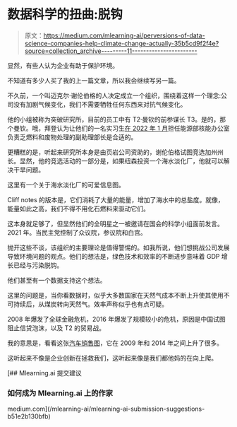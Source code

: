 # 数据科学的扭曲:脱钩

> 原文：<https://medium.com/mlearning-ai/perversions-of-data-science-companies-help-climate-change-actually-35b5cd9f2f4e?source=collection_archive---------11----------------------->

显然，有些人认为企业有助于保护环境。

不知道有多少人买了我的上一篇文章，所以我会继续写另一篇。

不久前，一个叫迈克尔·谢伦伯格的人决定成立一个组织，围绕着这样一个理念:公司没有加剧气候变化，我们不需要牺牲任何东西来对抗气候变化。

他的小组被称为突破研究所，目前的员工中有 T2·曼钦的前参谋长 T3。是的，那个曼钦。哦，拜登认为让他们的一名实习生[在 2022 年 1 月](https://www.politico.com/newsletters/national-security-daily/2022/01/11/inside-bidens-secretive-weapons-shipment-to-ukraine-495686)担任能源部核能办公室负责乏燃料和废物处理的副助理部长是合适的。

更糟糕的是，听起来研究所本身是由页岩公司资助的，谢伦伯格试图竞选加州州长。显然，他的竞选活动的一部分是，如果纽森投资一个海水淡化厂，他就可以解决干旱问题。

这里有一个关于海水淡化厂的可爱信息图。

Cliff notes 的版本是，它们消耗了大量的能量，增加了海水中的总盐度。就像，能量如此之高，我们不得不用化石燃料来驱动它们。

这本身就足够了，但显然他们的全明星之一被邀请在国会的科学小组面前发言。2021 年。当民主党控制了众议院，参议院和白宫。

抛开这些不谈，该组织的主要理论是值得警惕的。如我所说，他们想挑战公司发展导致环境问题的观点。他们的想法是，绿色技术和效率的不断进步意味着 GDP 增长已经与污染脱钩。

他们甚至有一个数据支持这个想法。

这里的问题是，当你看数据时，似乎大多数国家在天然气成本不断上升使其使用不可持续后，从煤炭转向天然气。效率声称似乎也有点可疑。

2008 年爆发了全球金融危机，2016 年爆发了规模较小的危机，原因是中国试图阻止信贷泡沫，以及 T2 的贸易战。

我的意思是，看看这张[汽车销售图](https://www.statista.com/statistics/199983/us-vehicle-sales-since-1951/)，它在 2009 年和 2014 年之间上升了很多。

这听起来不像是企业创新在拯救我们，这听起来像是我们都他妈的在向上爬。

[](/mlearning-ai/mlearning-ai-submission-suggestions-b51e2b130bfb) [## Mlearning.ai 提交建议

### 如何成为 Mlearning.ai 上的作家

medium.com](/mlearning-ai/mlearning-ai-submission-suggestions-b51e2b130bfb)